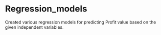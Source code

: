 # Regression_models

Created various regression models for predicting Profit value based on the given independent variables.
